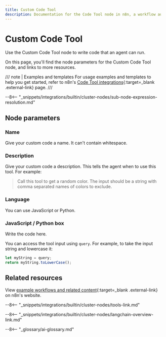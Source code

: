 ```yaml
---
title: Custom Code Tool
description: Documentation for the Code Tool node in n8n, a workflow automation platform. Includes details of operations and configuration, and links to examples and credentials information.
---
```


# Custom Code Tool

Use the Custom Code Tool node to write code that an agent can run.

On this page, you'll find the node parameters for the Custom Code Tool node, and links to more resources.

/// note | Examples and templates
For usage examples and templates to help you get started, refer to n8n's [Code Tool integrations](https://n8n.io/integrations/code-tool/){:target=_blank .external-link} page.
///	

--8<-- "_snippets/integrations/builtin/cluster-nodes/sub-node-expression-resolution.md"

## Node parameters

### Name

Give your custom code a name. It can't contain whitespace.

### Description

Give your custom code a description. This tells the agent when to use this tool. For example:

> Call this tool to get a random color. The input should be a string with comma separated names of colors to exclude.

### Language

You can use JavaScript or Python.

### JavaScript / Python box

Write the code here.

You can access the tool input using `query`. For example, to take the input string and lowercase it:

```js
let myString = query;
return myString.toLowerCase();
```

## Related resources

View [example workflows and related content](https://n8n.io/integrations/code-tool/){:target=_blank .external-link} on n8n's website.

--8<-- "_snippets/integrations/builtin/cluster-nodes/tools-link.md"

--8<-- "_snippets/integrations/builtin/cluster-nodes/langchain-overview-link.md"

--8<-- "_glossary/ai-glossary.md"

